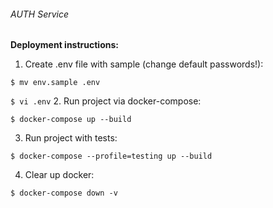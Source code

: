 ###### AUTH Service

**Deployment instructions:**
1. Create .env file with sample (change default passwords!):

`$ mv env.sample .env`


`$ vi .env`
2. Run project via docker-compose:

`$ docker-compose up --build`

3. Run project with tests:

`$ docker-compose --profile=testing up --build`

4. Clear up docker:

`$ docker-compose down -v`
